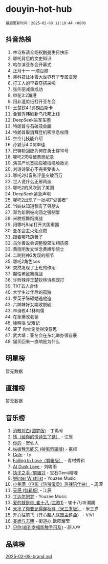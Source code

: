 # douyin-hot-hub

`最后更新时间：2025-02-08 11:19:44 +0800`

## 抖音热榜

1. 林诗栋请全场祝蒯曼生日快乐
1. 哪吒背后的文史知识
1. 哈尔滨亚冬会开幕式
1. 正月十一 一顺百顺
1. 黑科技让冰雪大世界有了专属浪漫
1. 打工人的早春穿搭来啦
1. 张伟丽减重成功
1. 申花3:2海港
1. 用非遗剪纸打开亚冬会
1. 王楚钦4:1弗朗西斯卡
1. 金智秀韩剧新乌托邦上线
1. DeepSeek进军车圈
1. 特朗普与石破茂会面
1. 特朗普取消拜登机密信息权限
1. 空空儿技能介绍
1. 孙颖莎4:0何卓佳
1. 巴特勒回应为何在勇士穿10号
1. 哪吒2凭啥破票房纪录
1. 演员严屹宽回应被指撞脸敖光
1. 刘诗诗掌心不完美受害人
1. 哪吒2抖音影评量突破百万
1. 世人说什么正邪两派
1. 哪吒2的风吹到了美国
1. DeepSeek紧急声明
1. 哪吒2出现了一批4D“受害者”
1. 当妹妹知道我有了男朋友
1. 邓为新剧被向涵之强制爱
1. 米糕摇舞蹈挑战
1. 用哪吒Rap打开大国重器
1. 亚冬会主火炬点燃
1. 跟着哪吒跳舞了
1. 乌尔善说会调整殷郊法相质感
1. 黄晓明发文悼念黄旭华院士
1. 二刷封神2发现的细节
1. 哪吒2角色cos
1. 突然发现了上班的作用
1. 魔性老鼠舞挑战
1. 许昕辣评王楚钦林诗栋双打
1. TXT五人合体
1. 大学生过年后的孤独
1. 罗英子陈硕她逃他追
1. 六姊妹好女婿收割剧
1. 林诗栋4:1林昀儒
1. 在家爆改老爸
1. 徐明浩 受难记
1. 算了 你肯定觉得没意思
1. 武大靖：亚冬会在东北举办很自豪
1. 猫买回来一直响是为什么

## 明星榜

暂无数据

## 直播榜

暂无数据

## 音乐榜

1. [消散对白(圆梦版)](https://sf5-hl-cdn-tos.douyinstatic.com/obj/tos-cn-ve-2774/og4jB5I5IizzoZVAAAzWgBMAsMDWoArfwBOiFs) - 丁禹兮
1. [锈（给你的情诗生了锈）](https://sf5-hl-cdn-tos.douyinstatic.com/obj/tos-cn-ve-2774/o8a1PBtVqIYbPEGK6e5A4egedVMdm3fCIz6bbE) - 江辰
1. [你的](https://sf5-hl-cdn-tos.douyinstatic.com/obj/tos-cn-ve-2774/oYuIeKf42jB7sEV6B2upMdpYAgfrQWj0FeRegh) - 贺仙人
1. [姑娘我怎能忘 (弹唱剪辑版)](https://sf5-hl-cdn-tos.douyinstatic.com/obj/tos-cn-ve-2774/okamwrBGEMz6illuEofAsMV4yzF5tVWbBiA5AI) - 抠抠
1. [Cute](https://sf5-hl-cdn-tos.douyinstatic.com/obj/tos-cn-ve-2774/o4IbIzHWKAAB4wsS5qMBRiiAlEBGTpQRNfFvuo) - Ly
1. [Falling In Love（剪辑版）](https://sf5-hl-cdn-tos.douyinstatic.com/obj/tos-cn-ve-2774/o8ajpA8zzgBPahbBIO8AcKGBLJezFCRd1wfP9f) - 青村秀和
1. [ At Dusk  Love ](https://sf5-hl-cdn-tos.douyinstatic.com/obj/tos-cn-ve-2774/o8CrpCf5CaYgI4ZrtQgMQAFEfuGqNnRSDQAPBc) - 刘嗨雨
1. [执子之手 (剪辑2)](https://sf5-hl-cdn-tos.douyinstatic.com/obj/tos-cn-ve-2774/oUoZLQjCc31XzqsBnBQUNgeKtYPBcgbFDwtfcu) - 宝石Gem\哩哩
1. [Winter Wishlist](https://sf5-hl-cdn-tos.douyinstatic.com/obj/tos-cn-ve-2774/oIIgUOeamCFCVAzxN6MFRLIBlLGpUqQxeeHrLE) - Youzee Music
1. [小美满（电影《热辣滚烫》热辣陪伴曲）](https://sf5-hl-cdn-tos.douyinstatic.com/obj/tos-cn-ve-2774/o0GAn2lSgfZIDUgtevCGDQYnFg4CwnrBaxbTZL) - 周深
1. [无感 (剪辑版)](https://sf5-hl-cdn-tos.douyinstatic.com/obj/tos-cn-ve-2774/o0eIsUzJBDlQaQFC5OFlgbMEZC1TFYBftOBn6p) - 江辰
1. [丁达尔的梦](https://sf5-hl-cdn-tos.douyinstatic.com/obj/tos-cn-ve-2774/oMU3WirUZBVQkAC9ccG5P2IQirziZM2RTInUY) - Youzee Music
1. [爱的就是你_崔十八 (主歌1)](https://sf5-hl-cdn-tos.douyinstatic.com/obj/tos-cn-ve-2774/oI5BO5DhFZ6UTcNCnZaOCBLtZ7WIMQGfgnXf5E) - 崔十八/听潮阁
1. [天冷了你要记得穿秋裤（米三岁版）](https://sf5-hl-cdn-tos.douyinstatic.com/obj/tos-cn-ve-2774/oQlIwVIDWiZ6BQilAorS7MA0AgCkQDvcZAdm1) - 米三岁
1. [开心往前飞（开心超人联盟主题曲）](https://sf5-hl-cdn-tos.douyinstatic.com/obj/tos-cn-ve-2774/9d8fb7c82cf1421fb93a9fe925275e0a) - VIVI
1. [春娇与志明](https://sf5-hl-cdn-tos.douyinstatic.com/obj/tos-cn-ve-2774/e530d8fceb7044b39707d7f9ff54add1) - 街道办,欧阳耀莹
1. [只你(直到幸福能触手可及)](https://sf5-hl-cdn-tos.douyinstatic.com/obj/tos-cn-ve-2774/o0lBkRDzFTeaVSUz3ZZSCBVtZ5DIMQGfgmEAuE) - 颜人中

## 品牌榜

[2025-02-08-brand.md](2025-02-08-brand.md)
